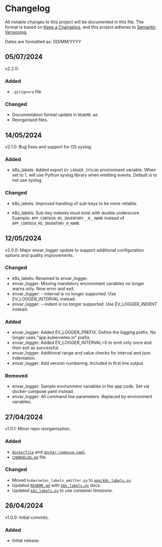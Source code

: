 <!-- Links -->
[Keep a Changelog]: https://keepachangelog.com/en/1.1.0/
[Semantic Versioning]: https://semver.org/spec/v2.0.0.html

# Changelog

All notable changes to this project will be documented in this file. The format is based on [Keep a Changelog], and this project adheres to [Semantic Versioning].

Dates are formatted as: DD/MM/YYYY

<!-- Example...
## [Unreleased]

### Added

- v1.1 Brazilian Portuguese translation.

### Changed

- Use frontmatter title & description in each language version template

### Removed

- Trademark sign previously shown after the project description in version 0.3.0
-->

## 05/07/2024

v2.2.0: 

### Added

* `.gitignore` file.

### Changed

* Documentation format update in `README.md`.
* Reorganised files.

## 14/05/2024

v2.1.0: Bug fixes and support for OS syslog.

### Added

* k8s_labels: Added export `EV_LOGGER_SYSLOG` environment variable. When set to 1, will use Python syslog library when emitting events. Default is to not use syslog.

### Changed

* k8s_labels: Improved handling of sub-keys to be more reliable.
- k8s_labels: Sub-key indexes must exist with double underscore. Example: `APP_CONTOSO_MS_INVENTORY__0__NAME` instead of `APP_CONTOSO_MS_INVENTORY_0_NAME`.

## 12/05/2024

v2.0.0: Major envar_logger update to support additional configuration options and quality improvements.


### Changed

* k8s_labels: Renamed to envar_logger.
* envar_logger: Missing mandatory environment variables no longer warns only. Now error and exit.
* envar_logger: --interval is no longer supported. Use EV_LOGGER_INTERVAL instead.
* envar_logger: --indent is no longer supported. Use EV_LOGGER_INDENT instead.

### Added

* envar_logger: Added EV_LOGGER_PREFIX. Define the logging prefix. No longer uses "app.kubernetes.io" prefix.
* envar_logger: Added EV_LOGGER_INTERVAL=0 to emit only once and then exit as successful.
* envar_logger: Additional range and value checks for interval and json indentation.
* envar_logger: Add version numbering. Included in first line output.

### Removed

* envar_logger: Sample environment variables in the app code. Set via docker-compose.yaml instead.
* envar_logger: All command line parameters. Replaced by environment variables.

## 27/04/2024

v1.0.1: Minor repo reorganisation.

### Added

- [`Dockerfile`](Dockerfile) and [`docker-compose.yaml`](docker-compose.yaml).
- [`CHANGELOG.md`](CHANGELOG.md) file.

### Changed

- Moved `kubernetes_labels_emitter.py` to [`app/k8s_labels.py`](app/k8s_labels.py).
- Updated [`README.md`](README.md) with [`k8s_labels.py`](app/k8s_labels.py) docs.
- Updated [`k8s_labels.py`](app/k8s_labels.py) to use container timezone.

## 26/04/2024

v1.0.0: Initial commits.

### Added

- Initial release.
